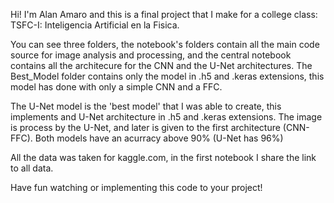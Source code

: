 Hi! I'm Alan Amaro and this is a final project that I make for a college class: TSFC-I: Inteligencia Artificial en la Fisica.

You can see three folders, the notebook's folders contain all the main code source for image analysis and processing, and the central notebook contains all the architecure for the 
CNN and the U-Net architectures. The Best_Model folder contains only the model in .h5 and .keras extensions, this model has done with only a simple CNN and a FFC.
 
The U-Net model is the 'best model' that I was able to create, this implements and U-Net architecture in .h5 and .keras extensions. The image is process by the U-Net, and later
is given to the first architecture (CNN-FFC). Both models have an acurracy above 90% (U-Net has 96%)

All the data was taken for kaggle.com, in the first notebook I share the link to all data.


Have fun watching or implementing this code to your project!
